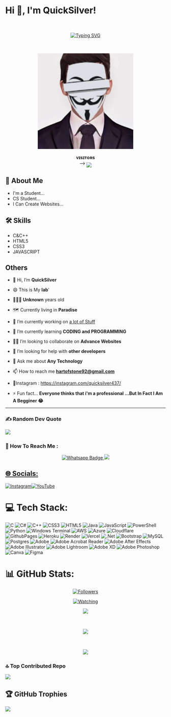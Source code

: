 # Hi 👋, I'm QuickSilver!

<div align="center" style="padding: 20px;">

[![Typing SVG](https://readme-typing-svg.herokuapp.com/?color=bb9af7&center=true&vCenter=true&lines=Hello+World!;Keep+it+simple.;Stay+curious!;Learn+everyday.;Code+with+passion.;Dream+big.+Start+small.;Make+it+happen.;Stay+positive!;&center=true&vCenter=true&size=30&speed=50)](https://git.io/typing-svg)

</div>

<p align="center">  
  <a href="https://github.com/Quicksilver-lab">
    <img alt="QuickSilver" height="300" src="https://raw.githubusercontent.com/Quicksilver-lab/Quicksilver-lab/main/Quick.jpeg">
  </a>
</p>
<p align="center">
    <b>ᴠɪsɪᴛᴏʀs</b><br>
 -->    <img align="middle" src="https://profile-counter.glitch.me/Quicksilver-lab/count.svg" />
</p>


## 📕 About Me
- I'm a Student...
- CS Student...
- I Can Create Websites...

## 🛠 Skills
- C&C++
- HTML5
- CSS3
- JAVASCRIPT

## Others

- 👋 Hi, I’m **QuickSilver**

- 😄 This is My **lab**'

-  👨🏻‍🦱 **Unknown** years old

-  🗺 Currently living in **Paradise**

- 🔭 I’m currently working on [a lot of Stuff](https://github.com/Quicksilver-lab?tab=repositories)

- 🧠 I’m currently learning **CODING and PROGRAMMING**

- 👯‍♀️ I’m looking to collaborate on **Advance Websites**

- 🤝 I’m looking for help with **other developers**

-  💬 Ask me about **Any Technology**

- 📫 How to reach me **hartofstone92@gmail.com**
 
- 🚩Instagram : https://instagram.com/quicksilver437/
- ⚡️ Fun fact...
**Everyone thinks that i'm a professional ...But In Fact I Am A Begginer 😂**
---

### ✍️ Random Dev Quote
![](https://quotes-github-readme.vercel.app/api?type=horizontal&theme=light)

### 🗼 How To Reach Me :
<p align="center">
<a href="http://Wa.me/923261006241">
    <img src="https://img.shields.io/badge/Wa Pc-electric green?style=for-the-badge&logo=whatsapp&logoColor=white" alt="Whatsapp Badge"/>
  </a>
<a href="https://chat.whatsapp.com/Erv0bTT1yyR2qhlXptcNzi"><img src="https://img.shields.io/badge/Wa Gc 1-25D366?style=for-the-badge&logo=whatsapp&logoColor=white" />
</p>
  
## 🌐 Socials:
[![Instagram](https://img.shields.io/badge/Instagram-%23E4405F.svg?logo=Instagram&logoColor=white)](https://instagram.com/quicksilver437)[![YouTube](https://img.shields.io/badge/YouTube-%23FF0000.svg?logo=YouTube&logoColor=white)](https://youtube.com/@sadaa_codes) 

# 💻 Tech Stack:
![C](https://img.shields.io/badge/c-%2300599C.svg?style=for-the-badge&logo=c&logoColor=white) ![C#](https://img.shields.io/badge/c%23-%23239120.svg?style=for-the-badge&logo=csharp&logoColor=white) ![C++](https://img.shields.io/badge/c++-%2300599C.svg?style=for-the-badge&logo=c%2B%2B&logoColor=white) ![CSS3](https://img.shields.io/badge/css3-%231572B6.svg?style=for-the-badge&logo=css3&logoColor=white) ![HTML5](https://img.shields.io/badge/html5-%23E34F26.svg?style=for-the-badge&logo=html5&logoColor=white) ![Java](https://img.shields.io/badge/java-%23ED8B00.svg?style=for-the-badge&logo=openjdk&logoColor=white) ![JavaScript](https://img.shields.io/badge/javascript-%23323330.svg?style=for-the-badge&logo=javascript&logoColor=%23F7DF1E) ![PowerShell](https://img.shields.io/badge/PowerShell-%235391FE.svg?style=for-the-badge&logo=powershell&logoColor=white) ![Python](https://img.shields.io/badge/python-3670A0?style=for-the-badge&logo=python&logoColor=ffdd54) ![Windows Terminal](https://img.shields.io/badge/Windows%20Terminal-%234D4D4D.svg?style=for-the-badge&logo=windows-terminal&logoColor=white) ![AWS](https://img.shields.io/badge/AWS-%23FF9900.svg?style=for-the-badge&logo=amazon-aws&logoColor=white) ![Azure](https://img.shields.io/badge/azure-%230072C6.svg?style=for-the-badge&logo=microsoftazure&logoColor=white) ![Cloudflare](https://img.shields.io/badge/Cloudflare-F38020?style=for-the-badge&logo=Cloudflare&logoColor=white) ![GithubPages](https://img.shields.io/badge/github%20pages-121013?style=for-the-badge&logo=github&logoColor=white) ![Heroku](https://img.shields.io/badge/heroku-%23430098.svg?style=for-the-badge&logo=heroku&logoColor=white) ![Render](https://img.shields.io/badge/Render-%46E3B7.svg?style=for-the-badge&logo=render&logoColor=white) ![Vercel](https://img.shields.io/badge/vercel-%23000000.svg?style=for-the-badge&logo=vercel&logoColor=white) ![.Net](https://img.shields.io/badge/.NET-5C2D91?style=for-the-badge&logo=.net&logoColor=white) ![Bootstrap](https://img.shields.io/badge/bootstrap-%238511FA.svg?style=for-the-badge&logo=bootstrap&logoColor=white) ![MySQL](https://img.shields.io/badge/mysql-%2300000f.svg?style=for-the-badge&logo=mysql&logoColor=white) ![Postgres](https://img.shields.io/badge/postgres-%23316192.svg?style=for-the-badge&logo=postgresql&logoColor=white) ![Adobe](https://img.shields.io/badge/adobe-%23FF0000.svg?style=for-the-badge&logo=adobe&logoColor=white) ![Adobe Acrobat Reader](https://img.shields.io/badge/Adobe%20Acrobat%20Reader-EC1C24.svg?style=for-the-badge&logo=Adobe%20Acrobat%20Reader&logoColor=white) ![Adobe After Effects](https://img.shields.io/badge/Adobe%20After%20Effects-9999FF.svg?style=for-the-badge&logo=Adobe%20After%20Effects&logoColor=white) ![Adobe Illustrator](https://img.shields.io/badge/adobe%20illustrator-%23FF9A00.svg?style=for-the-badge&logo=adobe%20illustrator&logoColor=white) ![Adobe Lightroom](https://img.shields.io/badge/Adobe%20Lightroom-31A8FF.svg?style=for-the-badge&logo=Adobe%20Lightroom&logoColor=white) ![Adobe XD](https://img.shields.io/badge/Adobe%20XD-470137?style=for-the-badge&logo=Adobe%20XD&logoColor=#FF61F6) ![Adobe Photoshop](https://img.shields.io/badge/adobe%20photoshop-%2331A8FF.svg?style=for-the-badge&logo=adobe%20photoshop&logoColor=white) ![Canva](https://img.shields.io/badge/Canva-%2300C4CC.svg?style=for-the-badge&logo=Canva&logoColor=white) ![Figma](https://img.shields.io/badge/figma-%23F24E1E.svg?style=for-the-badge&logo=figma&logoColor=white)

# 📊 GitHub Stats:

<p align="center"><a href="https://github.com/Quicksilver-lab/followers"><img title="Followers" src="https://img.shields.io/github/followers/Quicksilver-lab?color=red&style=flat-square"></a></p>
<p align="center"><a href="https://komarev.com/ghpvc/?username=Quicksilver-lab&color=blue&style=flat-square&label=Profile+Views"><img title="Watching" src="https://komarev.com/ghpvc/?username=gaearon&color=green&style=flat-square&label=Profile+View"></a>
</p>

<p align="center"><a href="https://github.com/Quicksilver-lab"> <img src="https://github-readme-stats.vercel.app/api?username=Quicksilver-lab&theme=dark&hide_border=false&include_all_commits=true&count_private=true"></a></p> <br/>
<p align="center"><a href="https://github.com/Quicksilver-lab"> <img src="https://github-readme-streak-stats.herokuapp.com/?user=USMANRANGREZ&theme=dark&hide_border=false"></a></p> <br/>
<p align="center"><a href="https://github.com/Quicksilver-lab"> <img src="https://github-readme-stats.vercel.app/api/top-langs/?username=Quicksilver-lab&theme=dark&hide_border=false&include_all_commits=true&count_private=true&layout=compact"></a></p>

### 🔝 Top Contributed Repo
![](https://github-contributor-stats.vercel.app/api?username=Quicksilver-lab&limit=5&theme=flat&combine_all_yearly_contributions=true)


## 🏆 GitHub Trophies
![](https://github-profile-trophy.vercel.app/?username=Quicksilver-lab=darkhub&no-frame=false&no-bg=false&margin-w=4)
<!--
**Quicksilver-lab/Quicksilver-lab** is a ✨ _special_ ✨ repository because its `README.md` (this file) appears on your GitHub profile.

Here are some ideas to get you started:

- 🔭 I’m currently working on ...
- 🌱 I’m currently learning ...
- 👯 I’m looking to collaborate on ...
- 🤔 I’m looking for help with ...
- 💬 Ask me about ...
- 📫 How to reach me: ...
- 😄 Pronouns: ...
- ⚡ Fun fact: ...
-->
